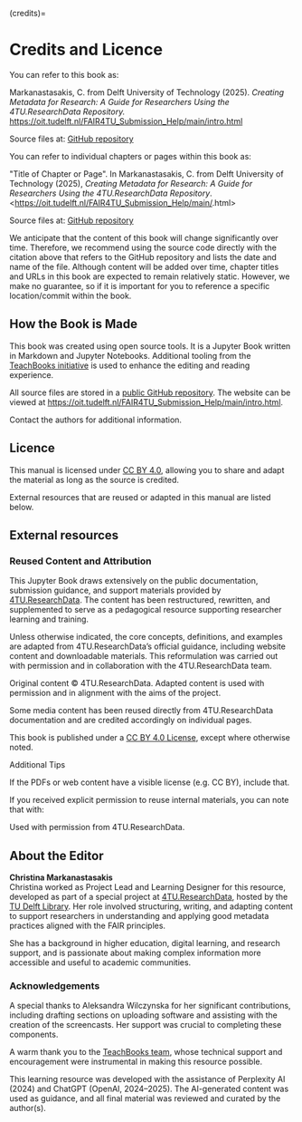 (credits)=
# Credits and Licence

You can refer to this book as:

Markanastasakis, C. from Delft University of Technology (2025). *Creating Metadata for Research: A Guide for Researchers Using the 4TU.ResearchData Repository.* <https://oit.tudelft.nl/FAIR4TU_Submission_Help/main/intro.html>

Source files at: [GitHub repository](https://github.com/TUDelft-books/FAIR4TU_Submission_Help)

You can refer to individual chapters or pages within this book as:

"Title of Chapter or Page". In Markanastasakis, C. from Delft University of Technology (2025), *Creating Metadata for Research: A Guide for Researchers Using the 4TU.ResearchData Repository*. <https://oit.tudelft.nl/FAIR4TU_Submission_Help/main/<page-filename>.html>  

Source files at: [GitHub repository](https://github.com/TUDelft-books/FAIR4TU_Submission_Help)

We anticipate that the content of this book will change significantly over time. Therefore, we recommend using the source code directly with the citation above that refers to the GitHub repository and lists the date and name of the file. Although content will be added over time, chapter titles and URLs in this book are expected to remain relatively static. However, we make no guarantee, so if it is important for you to reference a specific location/commit within the book.

## How the Book is Made

This book was created using open source tools. It is a Jupyter Book written in Markdown and Jupyter Notebooks. Additional tooling from the [TeachBooks initiative](https://teachbooks.io/) is used to enhance the editing and reading experience.  

All source files are stored in a [public GitHub repository](https://github.com/TUDelft-books/FAIR4TU_Submission_Help). The website can be viewed at <https://oit.tudelft.nl/FAIR4TU_Submission_Help/main/intro.html>.  

Contact the authors for additional information.

## Licence

This manual is licensed under [CC BY 4.0](https://creativecommons.org/licenses/by/4.0/), allowing you to share and adapt the material as long as the source is credited.  

External resources that are reused or adapted in this manual are listed below.

## External resources

### Reused Content and Attribution

This Jupyter Book draws extensively on the public documentation, submission guidance, and support materials provided by [4TU.ResearchData](https://data.4tu.nl). The content has been restructured, rewritten, and supplemented to serve as a pedagogical resource supporting researcher learning and training.

Unless otherwise indicated, the core concepts, definitions, and examples are adapted from 4TU.ResearchData’s official guidance, including website content and downloadable materials. This reformulation was carried out with permission and in collaboration with the 4TU.ResearchData team.

Original content © 4TU.ResearchData. Adapted content is used with permission and in alignment with the aims of the project.

Some media content has been reused directly from 4TU.ResearchData documentation and are credited accordingly on individual pages.

This book is published under a [CC BY 4.0 License](https://creativecommons.org/licenses/by/4.0/), except where otherwise noted.

Additional Tips

If the PDFs or web content have a visible license (e.g. CC BY), include that.

If you received explicit permission to reuse internal materials, you can note that with:

Used with permission from 4TU.ResearchData.

## About the Editor

**Christina Markanastasakis**  
Christina worked as Project Lead and Learning Designer for this resource, developed as part of a special project at [4TU.ResearchData](https://data.4tu.nl), hosted by the [TU Delft Library](https://www.tudelft.nl/library). Her role involved structuring, writing, and adapting content to support researchers in understanding and applying good metadata practices aligned with the FAIR principles.  

She has a background in higher education, digital learning, and research support, and is passionate about making complex information more accessible and useful to academic communities.  

### Acknowledgements
A special thanks to Aleksandra Wilczynska for her significant contributions, including drafting sections on uploading software and assisting with the creation of the screencasts. Her support was crucial to completing these components.

A warm thank you to the [TeachBooks team](https://teachbooks.io/), whose technical support and encouragement were instrumental in making this resource possible.

This learning resource was developed with the assistance of Perplexity AI (2024) and ChatGPT (OpenAI, 2024–2025). The AI-generated content was used as guidance, and all final material was reviewed and curated by the author(s).

